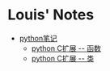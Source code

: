 # Louis' Notes

* [python笔记](python/readme.md)
    * [python C扩展 -- 函数](python/python-extension-functions.md)
    * [python C扩展 -- 类](python/python-extensions-object.md)

